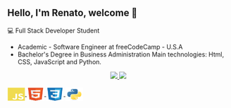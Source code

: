 ## Hello, I'm Renato, welcome 🖖

💻 Full Stack Developer Student

- Academic - Software Engineer at freeCodeCamp - U.S.A
- Bachelor's Degree in Business Administration
Main technologies: Html, CSS, JavaScript and Python.

<div align="center">
  <a href="https://github.com/renatocortez">
  <img height="160em" src="https://github-readme-stats.vercel.app/api?username=renatocortez&show_icons=true&theme=dracula&include_all_commits=true&count_private=true"/>
    
  <img height="160em" src="https://github-readme-stats.vercel.app/api/top-langs/?username=renatocortez&layout=compact&langs_count=7&theme=dracula"/>
</div>
  
<div style="display: inline_block"><br>
  <img align="center" alt="renato-Js" height="30" width="40" src="https://raw.githubusercontent.com/devicons/devicon/master/icons/javascript/javascript-plain.svg">
  <img align="center" alt="renato-HTML" height="30" width="40" src="https://raw.githubusercontent.com/devicons/devicon/master/icons/html5/html5-original.svg">
  <img align="center" alt="renato-CSS" height="30" width="40" src="https://raw.githubusercontent.com/devicons/devicon/master/icons/css3/css3-original.svg">
  <img align="center" alt="renato-Python" height="30" width="40" src="https://raw.githubusercontent.com/devicons/devicon/master/icons/python/python-original.svg">
</div>
